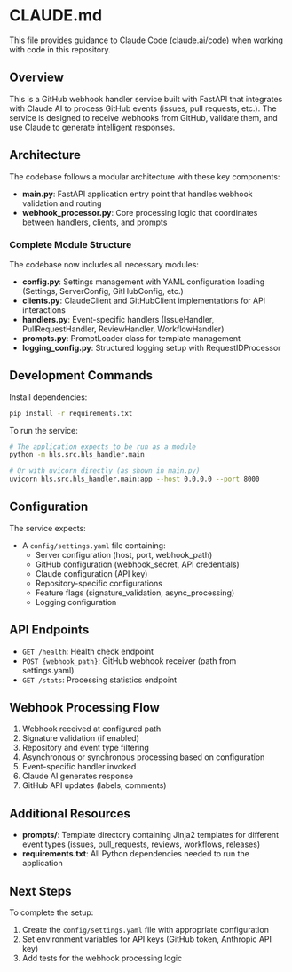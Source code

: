 # CLAUDE.md

This file provides guidance to Claude Code (claude.ai/code) when working with code in this repository.

## Overview

This is a GitHub webhook handler service built with FastAPI that integrates with Claude AI to process GitHub events (issues, pull requests, etc.). The service is designed to receive webhooks from GitHub, validate them, and use Claude to generate intelligent responses.

## Architecture

The codebase follows a modular architecture with these key components:

- **main.py**: FastAPI application entry point that handles webhook validation and routing
- **webhook_processor.py**: Core processing logic that coordinates between handlers, clients, and prompts

### Complete Module Structure

The codebase now includes all necessary modules:

- **config.py**: Settings management with YAML configuration loading (Settings, ServerConfig, GitHubConfig, etc.)
- **clients.py**: ClaudeClient and GitHubClient implementations for API interactions  
- **handlers.py**: Event-specific handlers (IssueHandler, PullRequestHandler, ReviewHandler, WorkflowHandler)
- **prompts.py**: PromptLoader class for template management
- **logging_config.py**: Structured logging setup with RequestIDProcessor

## Development Commands

Install dependencies:
```bash
pip install -r requirements.txt
```

To run the service:
```bash
# The application expects to be run as a module
python -m hls.src.hls_handler.main

# Or with uvicorn directly (as shown in main.py)
uvicorn hls.src.hls_handler.main:app --host 0.0.0.0 --port 8000
```

## Configuration

The service expects:
- A `config/settings.yaml` file containing:
  - Server configuration (host, port, webhook_path)
  - GitHub configuration (webhook_secret, API credentials)
  - Claude configuration (API key)
  - Repository-specific configurations
  - Feature flags (signature_validation, async_processing)
  - Logging configuration

## API Endpoints

- `GET /health`: Health check endpoint
- `POST {webhook_path}`: GitHub webhook receiver (path from settings.yaml)
- `GET /stats`: Processing statistics endpoint

## Webhook Processing Flow

1. Webhook received at configured path
2. Signature validation (if enabled)
3. Repository and event type filtering
4. Asynchronous or synchronous processing based on configuration
5. Event-specific handler invoked
6. Claude AI generates response
7. GitHub API updates (labels, comments)

## Additional Resources

- **prompts/**: Template directory containing Jinja2 templates for different event types (issues, pull_requests, reviews, workflows, releases)
- **requirements.txt**: All Python dependencies needed to run the application

## Next Steps

To complete the setup:
1. Create the `config/settings.yaml` file with appropriate configuration
2. Set environment variables for API keys (GitHub token, Anthropic API key)
3. Add tests for the webhook processing logic